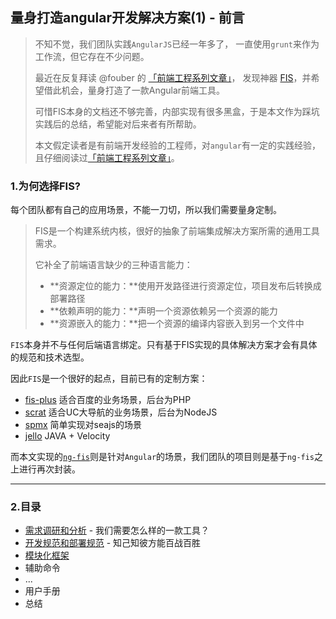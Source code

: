 ## 量身打造angular开发解决方案(1) - 前言

> 不知不觉，我们团队实践`AngularJS`已经一年多了， 一直使用`grunt`来作为工作流，但它存在不少问题。
>
> 最近在反复拜读 @fouber 的 [「前端工程系列文章」](https://github.com/fouber/blog)， 发现神器 [FIS](http://fis.baidu.com/)，并希望借此机会，量身打造了一款Angular前端工具。
>
> 可惜FIS本身的文档还不够完善，内部实现有很多黑盒，于是本文作为踩坑实践后的总结，希望能对后来者有所帮助。
>
> 本文假定读者是有前端开发经验的工程师，对`angular`有一定的实践经验，且仔细阅读过[「前端工程系列文章」](https://github.com/fouber/blog)。

### 1.为何选择FIS?

每个团队都有自己的应用场景，不能一刀切，所以我们需要量身定制。

> FIS是一个构建系统内核，很好的抽象了前端集成解决方案所需的通用工具需求。
>
> 它补全了前端语言缺少的三种语言能力：
>  - **资源定位的能力：**使用开发路径进行资源定位，项目发布后转换成部署路径
>  - **依赖声明的能力：**声明一个资源依赖另一个资源的能力
>  - **资源嵌入的能力：**把一个资源的编译内容嵌入到另一个文件中


`FIS`本身并不与任何后端语言绑定。只有基于FIS实现的具体解决方案才会有具体的规范和技术选型。

因此`FIS`是一个很好的起点，目前已有的定制方案：

- [fis-plus](http://oak.baidu.com/docs/fis-plus) 适合百度的业务场景，后台为PHP
- [scrat](http://scrat-team.github.io/#!/index) 适合UC大导航的业务场景，后台为NodeJS
- [spmx](https://github.com/fouber/spmx) 简单实现对seajs的场景
- [jello](http://oak.baidu.com/docs/jello) JAVA + Velocity

而本文实现的[`ng-fis`](https://github.com/ng-workflow/ngfis)则是针对`Angular`的场景，我们团队的项目则是基于`ng-fis`之上进行再次封装。

---
### 2.目录
- [需求调研和分析](02.md)  - 我们需要怎么样的一款工具？
- [开发规范和部署规范](03.md) - 知己知彼方能百战百胜
- [模块化框架](04.md)
- 辅助命令
- ...
- 用户手册
- 总结
